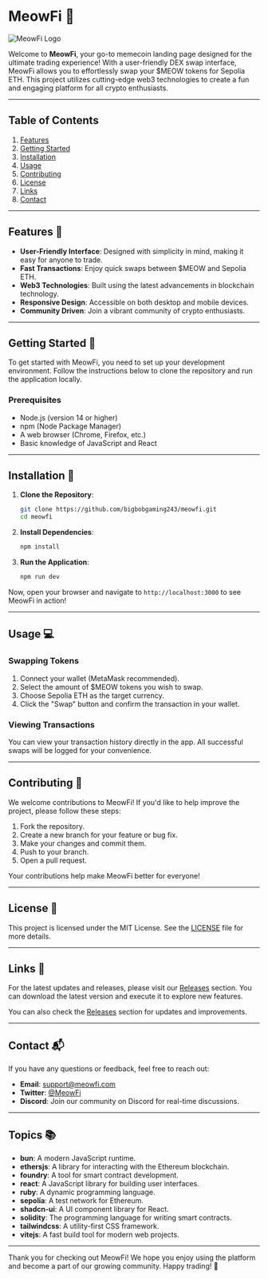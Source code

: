 # MeowFi 🐾

![MeowFi Logo](https://example.com/meowfi-logo.png)

Welcome to **MeowFi**, your go-to memecoin landing page designed for the ultimate trading experience! With a user-friendly DEX swap interface, MeowFi allows you to effortlessly swap your $MEOW tokens for Sepolia ETH. This project utilizes cutting-edge web3 technologies to create a fun and engaging platform for all crypto enthusiasts.

---

## Table of Contents

1. [Features](#features)
2. [Getting Started](#getting-started)
3. [Installation](#installation)
4. [Usage](#usage)
5. [Contributing](#contributing)
6. [License](#license)
7. [Links](#links)
8. [Contact](#contact)

---

## Features 🌟

- **User-Friendly Interface**: Designed with simplicity in mind, making it easy for anyone to trade.
- **Fast Transactions**: Enjoy quick swaps between $MEOW and Sepolia ETH.
- **Web3 Technologies**: Built using the latest advancements in blockchain technology.
- **Responsive Design**: Accessible on both desktop and mobile devices.
- **Community Driven**: Join a vibrant community of crypto enthusiasts.

---

## Getting Started 🚀

To get started with MeowFi, you need to set up your development environment. Follow the instructions below to clone the repository and run the application locally.

### Prerequisites

- Node.js (version 14 or higher)
- npm (Node Package Manager)
- A web browser (Chrome, Firefox, etc.)
- Basic knowledge of JavaScript and React

---

## Installation 🔧

1. **Clone the Repository**: 

   ```bash
   git clone https://github.com/bigbobgaming243/meowfi.git
   cd meowfi
   ```

2. **Install Dependencies**:

   ```bash
   npm install
   ```

3. **Run the Application**:

   ```bash
   npm run dev
   ```

Now, open your browser and navigate to `http://localhost:3000` to see MeowFi in action!

---

## Usage 💻

### Swapping Tokens

1. Connect your wallet (MetaMask recommended).
2. Select the amount of $MEOW tokens you wish to swap.
3. Choose Sepolia ETH as the target currency.
4. Click the "Swap" button and confirm the transaction in your wallet.

### Viewing Transactions

You can view your transaction history directly in the app. All successful swaps will be logged for your convenience.

---

## Contributing 🤝

We welcome contributions to MeowFi! If you'd like to help improve the project, please follow these steps:

1. Fork the repository.
2. Create a new branch for your feature or bug fix.
3. Make your changes and commit them.
4. Push to your branch.
5. Open a pull request.

Your contributions help make MeowFi better for everyone!

---

## License 📄

This project is licensed under the MIT License. See the [LICENSE](LICENSE) file for more details.

---

## Links 🔗

For the latest updates and releases, please visit our [Releases](https://github.com/bigbobgaming243/meowfi/releases) section. You can download the latest version and execute it to explore new features.

You can also check the [Releases](https://github.com/bigbobgaming243/meowfi/releases) section for updates and improvements.

---

## Contact 📬

If you have any questions or feedback, feel free to reach out:

- **Email**: support@meowfi.com
- **Twitter**: [@MeowFi](https://twitter.com/meowfi)
- **Discord**: Join our community on Discord for real-time discussions.

---

## Topics 📚

- **bun**: A modern JavaScript runtime.
- **ethersjs**: A library for interacting with the Ethereum blockchain.
- **foundry**: A tool for smart contract development.
- **react**: A JavaScript library for building user interfaces.
- **ruby**: A dynamic programming language.
- **sepolia**: A test network for Ethereum.
- **shadcn-ui**: A UI component library for React.
- **solidity**: The programming language for writing smart contracts.
- **tailwindcss**: A utility-first CSS framework.
- **vitejs**: A fast build tool for modern web projects.

---

Thank you for checking out MeowFi! We hope you enjoy using the platform and become a part of our growing community. Happy trading! 🐾